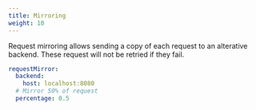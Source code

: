 ```yaml
---
title: Mirroring
weight: 10
---
```


Request mirroring allows sending a copy of each request to an alterative backend.
These request will not be retried if they fail.

```yaml
requestMirror:
  backend:
    host: localhost:8080
  # Mirror 50% of request
  percentage: 0.5
```
